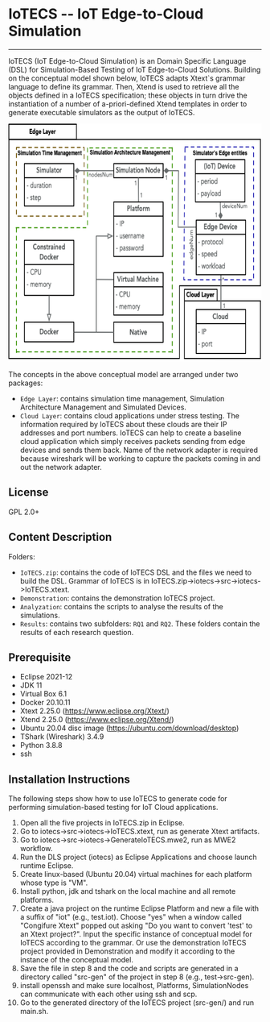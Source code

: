 # IoTECS -- IoT Edge-to-Cloud Simulation
-----------------------------------------------------------------
IoTECS (IoT Edge-to-Cloud Simulation) is an Domain Specific Language (DSL) for Simulation-Based Testing of IoT Edge-to-Cloud Solutions. Building on the conceptual model shown below, IoTECS adapts Xtext`s grammar language to define its grammar. Then, Xtend is used to retrieve all the objects defined in a IoTECS specification; these objects in turn drive the instantiation of a number of a-priori-defined Xtend templates in order to generate executable simulators as the output of IoTECS.

<p align="center">
  <img src="https://github.com/JiaLi123456/IoTECS/blob/main/conceptualModel.png" width="719" height="472" class="centerImage" />
</p>

The concepts in the above conceptual model are arranged under two packages:
* ```Edge Layer```: contains simulation time management, Simulation Architecture Management and Simulated Devices.
* ```Cloud Layer```: contains cloud applications under stress testing. The information required by IoTECS about these clouds are their IP addresses and port numbers. IoTECS can help to create a baseline cloud application which simply receives packets sending from edge devices and sends them back. Name of the network adapter is required because wireshark will be working to capture the packets coming in and out the network adapter.

License 
--------------------------------------------
GPL 2.0+

Content Description
----------------------------------------------
Folders:
* ```IoTECS.zip```: contains the code of IoTECS DSL and the files we need to build the DSL. Grammar of IoTECS is in IoTECS.zip->iotecs->src->iotecs->IoTECS.xtext.
* ```Demonstration```: contains the demonstration IoTECS project.
* ```Analyzation```: contains the scripts to analyse the results of the simulations.
* ```Results```: contains two subfolders: ```RQ1``` and ```RQ2```. These folders contain the results of each research question.

Prerequisite
---------------------------------------------
* Eclipse 2021-12
* JDK 11
* Virtual Box 6.1
* Docker 20.10.11
* Xtext 2.25.0 (https://www.eclipse.org/Xtext/)
* Xtend 2.25.0 (https://www.eclipse.org/Xtend/)
* Ubuntu 20.04 disc image (https://ubuntu.com/download/desktop)
* TShark (Wireshark) 3.4.9
* Python 3.8.8
* ssh

Installation Instructions
--------------------------------------------
The following steps show how to use IoTECS to generate code for performing simulation-based testing for IoT Cloud applications.
1. Open all the five projects in IoTECS.zip in Eclipse. 
2. Go to iotecs->src->iotecs->IoTECS.xtext, run as generate Xtext artifacts. 
3. Go to iotecs->src->iotecs->GenerateIoTECS.mwe2, run as MWE2 workflow.
5. Run the DLS project (iotecs) as Eclipse Applications and choose launch runtime Eclipse.
6. Create linux-based (Ubuntu 20.04) virtual machines for each platform whose type is "VM".
7. Install python, jdk and tshark on the local machine and all remote platforms.
8. Create a java project on the runtime Eclipse Platform and new a file with a suffix of "iot" (e.g., test.iot). Choose "yes" when a window called "Congifure Xtext" popped out asking "Do you want to convert 'test' to an Xtext project?". Input the specific instance of conceptual model for IoTECS according to the grammar. Or use the demonstration IoTECS project provided in Demonstration and modify it according to the instance of the conceptual model.
9. Save the file in step 8 and the code and scripts are generated in a directory called "src-gen" of the project in step 8 (e.g., test->src-gen).
10. install openssh and make sure localhost, Platforms, SimulationNodes can communicate with each other using ssh and scp. 
10. Go to the generated directory of the IoTECS project (src-gen/) and run main.sh.
